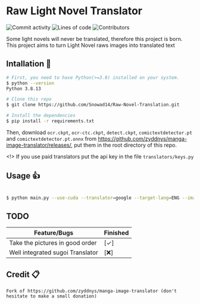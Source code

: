 # Raw Light Novel Translator

![Commit activity](https://img.shields.io/github/commit-activity/m/Snowad14/Raw-Novel-Translation)
![Lines of code](https://img.shields.io/tokei/lines/github/Snowad14/Raw-Novel-Translation?label=lines%20of%20code)
![Contributors](https://img.shields.io/github/contributors/Snowad14/Raw-Novel-Translation)

Some light novels will never be translated, therefore this project is born.
This project aims to turn Light Novel raws images into translated text


## Intallation 🦄

```bash
# First, you need to have Python(>=3.8) installed on your system.
$ python --version
Python 3.8.13

# Clone this repo
$ git clone https://github.com/Snowad14/Raw-Novel-Translation.git

# Install the dependencies
$ pip install -r requirements.txt

```

Then, download `ocr.ckpt`, `ocr-ctc.ckpt`, `detect.ckpt`, `comictextdetector.pt` and `comictextdetector.pt.onnx`
from <https://github.com/zyddnys/manga-image-translator/releases/>, put them in the root directory of this repo.

<!> If you use paid translators put the api key in the file `translators/keys.py`

## Usage 👍

```bash

$ python main.py --use-cuda --translator=google --target-lang=ENG --image <path_to_image_folder>

```

## TODO

| Feature/Bugs | Finished |
| ------ | ------ |
| Take the pictures in good order |  [✓]  |
| Well integrated sugoi Translator |  [❌]  |

## Credit 📋

```
Fork of https://github.com/zyddnys/manga-image-translator (don't hesitate to make a small donation)
```

